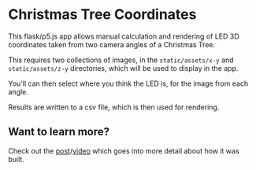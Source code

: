 # Christmas Tree Coordinates

This flask/p5.js app allows manual calculation and rendering of LED 3D coordinates taken from two camera angles of a Christmas Tree. 

This requires two collections of images, in the ```static/assets/x-y``` and ```static/assets/z-y``` directories, which will be used to display in the app.

You'll can then select where you think the LED is, for the image from each angle.

Results are written to a csv file, which is then used for rendering.

## Want to learn more?

Check out the [post](https://www.ianwootten.co.uk/2022/01/10/how-to-code-christmas-tree-leds-and-find-their-3d-coordinates/)/[video](https://www.youtube.com/watch?v=wYmbVT7NNI4) which goes into more detail about how it was built.